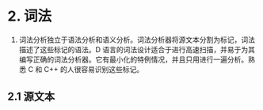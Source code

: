 # 2. 词法

1. 词法分析独立于语法分析和语义分析。词法分析器将源文本分割为标记，词法描述了这些标记的语法。D 语言的词法设计适合于进行高速扫描，并易于为其编写正确的词法分析器。它有最小化的特例情况，并且只用进行一遍分析。熟悉 C 和 C++ 的人很容易识别这些标记。

## 2.1 源文本

